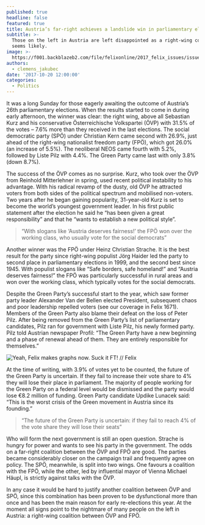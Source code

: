 ```yaml
---
published: true
headline: false
featured: true
title: Austria’s far-right achieves a landslide win in parliamentary elections
subtitle: >-
  Those on the left in Austria are left disappointed as a right-wing coalition
  seems likely. 
image: >-
  https://f001.backblazeb2.com/file/felixonline/2017_felix_issues/issue_1672/1672_politics_parliament.jpg
authors:
  - clemens_jakubec
date: '2017-10-20 12:00:00'
categories:
  - Politics
---
```

It was a long Sunday for those eagerly awaiting the outcome of Austria’s 26th parliamentary elections. When the results started to come in during early afternoon, the winner was clear: the right wing, above all Sebastian Kurz and his conservative Österreichische Volkspartei (ÖVP) with 31.5% of the votes – 7.6% more than they received in the last elections. The social democratic party (SPÖ) under Christian Kern came second with 26.9%, just ahead of the right-wing nationalist freedom party (FPÖ), which got 26.0% (an increase of 5.5%). The neoliberal NEOS came fourth with 5.2%, followed by Liste Pilz with 4.4%. The Green Party came last with only 3.8% (down 8.7%).

The success of the ÖVP comes as no surprise. Kurz, who took over the ÖVP from Reinhold Mitterlehner in spring, used recent political instability to his advantage. With his radical revamp of the dusty, old ÖVP he attracted voters from both sides of the political spectrum and mobilised non-voters.  Two years after he began gaining popularity, 31-year-old Kurz is set to become the world’s youngest government leader. In his first public statement after the election he said he “has been given a great responsibility” and that he “wants to establish a new political style”. 

> “With slogans like ‘Austria deserves fairness!’ the FPÖ won over the working class, who usually vote for the social democrats”

Another winner was the FPÖ under Heinz Christian Strache. It is the best result for the party since right-wing populist Jörg Haider led the party to second place in parliamentary elections in 1999, and the second best since 1945. With populist slogans like “Safe borders, safe homeland!” and “Austria deserves fairness!” the FPÖ was particularly successful in rural areas and won over the working class, which typically votes for the social democrats.

Despite the Green Party’s successful start to the year, which saw former party leader Alexander Van der Bellen elected President, subsequent chaos and poor leadership repelled voters (see our coverage in Felix 1671). Members of the Green Party also blame their defeat on the loss of Peter Pilz. After being removed from the Green Party’s list of parliamentary candidates, Pilz ran for government with Liste Pilz, his newly formed party. Pilz told Austrian newspaper Profil: “The Green Party have a new beginning and a phase of renewal ahead of them. They are entirely responsible for themselves.” 

![Yeah, Felix makes graphs now. Suck it FT! // Felix]({{site.baseurl}}/https://f001.backblazeb2.com/file/felixonline/2017_felix_issues/issue_1672/1672_politics_graph.jpg)

At the time of writing, with 3.9% of votes yet to be counted, the future of the Green Party is uncertain. If they fail to increase their vote share to 4% they will lose their place in parliament. The majority of people working for the Green Party on a federal level would be dismissed and the party would lose €8.2 million of funding. Green Party candidate Updike Lunacek said: “This is the worst crisis of the Green movement in Austria since its founding.”

> “The future of the Green Party is uncertain: if they fail to reach 4% of the vote share they will lose their seats”

Who will form the next government is still an open question. Strache is hungry for power and wants to see his party in the government. The odds on a far-right coalition between the ÖVP and FPÖ are good. The parties became considerably closer on the campaign trail and frequently agree on policy. 
The SPÖ, meanwhile, is split into two wings. One favours a coalition with the FPÖ, while the other, led by influential mayor of Vienna Michael Häupl, is strictly against talks with the ÖVP.

In any case it would be hard to justify another coalition between ÖVP and SPÖ, since this combination has been proven to be dysfunctional more than once and has been the main reason for early re-elections this year. At the moment all signs point to the nightmare of many people on the left in Austria: a right-wing coalition between ÖVP and FPÖ.
